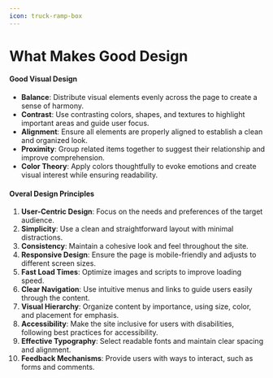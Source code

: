 ```yaml
---
icon: truck-ramp-box
---
```


# What Makes Good Design

#### Good Visual Design

* **Balance**: Distribute visual elements evenly across the page to create a sense of harmony.
* **Contrast**: Use contrasting colors, shapes, and textures to highlight important areas and guide user focus.
* **Alignment**: Ensure all elements are properly aligned to establish a clean and organized look.
* **Proximity**: Group related items together to suggest their relationship and improve comprehension.
* **Color Theory**: Apply colors thoughtfully to evoke emotions and create visual interest while ensuring readability.

#### Overal Design Principles

1. **User-Centric Design**: Focus on the needs and preferences of the target audience.
2. **Simplicity**: Use a clean and straightforward layout with minimal distractions.
3. **Consistency**: Maintain a cohesive look and feel throughout the site.
4. **Responsive Design**: Ensure the page is mobile-friendly and adjusts to different screen sizes.
5. **Fast Load Times**: Optimize images and scripts to improve loading speed.
6. **Clear Navigation**: Use intuitive menus and links to guide users easily through the content.
7. **Visual Hierarchy**: Organize content by importance, using size, color, and placement for emphasis.
8. **Accessibility**: Make the site inclusive for users with disabilities, following best practices for accessibility.
9. **Effective Typography**: Select readable fonts and maintain clear spacing and alignment.
10. **Feedback Mechanisms**: Provide users with ways to interact, such as forms and comments.
